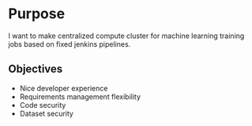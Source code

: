 # Purpose

I want to make centralized compute cluster for machine learning training jobs based on fixed jenkins pipelines.

## Objectives
- Nice developer experience
- Requirements management flexibility
- Code security
- Dataset security
